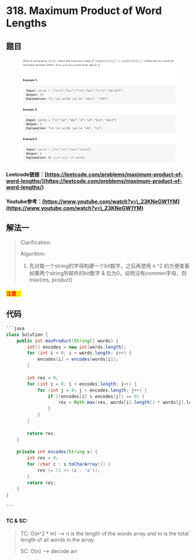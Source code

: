 # 318. Maximum Product of Word Lengths

## 题目

<figure><img src="../../.gitbook/assets/image (6) (3).png" alt=""><figcaption></figcaption></figure>

#### Leetcode链接：[https://leetcode.com/problems/maximum-product-of-word-lengths/](https://leetcode.com/problems/maximum-product-of-word-lengths/)

#### Youtube参考：[https://www.youtube.com/watch?v=\_23KNeGW1YM](https://www.youtube.com/watch?v=\_23KNeGW1YM)

## 解法一

> Clarification:&#x20;
>
> Algorithm:&#x20;
>
> 1. 先对每一个string的字母构建一个bit数字，之后再使用 n ^2 的方便查看如果两个string所邮件的bit数字 & 后为0，说明没有commen字母，则max(res, product)

#### <mark style="color:red;">注意：</mark>

## 代码

````java
```java
class Solution {
    public int maxProduct(String[] words) {
        int[] encodes = new int[words.length];
        for (int i = 0; i < words.length; i++) {
            encodes[i] = encodes(words[i]);
        }

        int res = 0;
        for (int i = 0; i < encodes.length; i++) {
            for (int j = 0; j < encodes.length; j++) {
                if ((encodes[i] & encodes[j]) == 0) {
                    res = Math.max(res, words[i].length() * words[j].length());
                }
            }
        }

        return res;
    }

    private int encodes(String s) {
        int res = 0;
        for (char c : s.toCharArray()) {
            res |= (1 << (c - 'a')); 
        }
        return res;
    }
}

```
````

#### TC & SC:&#x20;

> TC: O(n^2 \* m) --> n is the length of the words array and m is the total length of all words in the array.
>
> SC: O(n) --> decode arr

